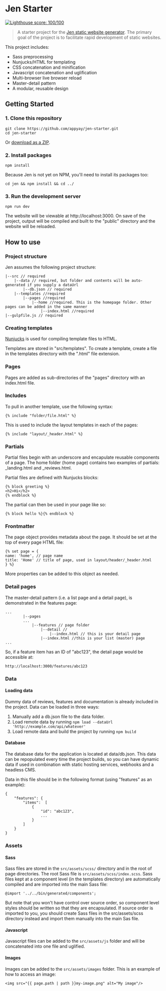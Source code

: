 # Jen Starter
[![Lighthouse score: 100/100](https://lighthouse-badge.appspot.com/?score=100)](https://developers.google.com/speed/pagespeed/insights/?url=https%3A%2F%2Finspiring-sammet-8f8ba9.netlify.com&tab=desktop)

> A starter project for the [Jen static website generator](). The primary goal of the project is to facilitate rapid development of static websites.

This project includes:
* Sass preprocessing
* Nunjucks/HTML for templating
* CSS concatenation and minification
* Javascript concatenation and uglification
* Multi-browser live browser reload
* Master-detail pattern
* A modular, reusable design

## Getting Started
### 1. Clone this repository
```
git clone https://github.com/appyay/jen-starter.git
cd jen-starter
```
Or [download as a ZIP](https://github.com/appyay/jen-starter/archive/master.zip).

### 2. Install packages
```
npm install
```
Because Jen is not yet on NPM, you'll need to install its packages too:
```
cd jen && npm install && cd ../
```

### 3. Run the development server
```
npm run dev
```
The website will be viewable at http://localhost:3000. On save of the project, output will be compiled and built to the "public" directory and the website will be reloaded.

## How to use
### Project structure
Jen assumes the following project structure:
````
|--src // required
    |--data // required, but folder and contents will be auto-generated if you supply a dataUrl
        |--db.json // required
    |--templates //required
        |--pages //required
            |--home //required. This is the homepage folder. Other pages can be added in the same manner
                |--index.html //required
|--gulpfile.js // required
````

### Creating templates
[Nunjucks](https://mozilla.github.io/nunjucks/) is used for compiling template files to HTML.

Templates are stored in "src/templates". To create a template, create a file in the templates directory with the ".html" file extension. 

### Pages
Pages are added as sub-directories of the "pages" directory with an index.html file.

### Includes
To pull in another template, use the following syntax:

```
{% include "folder/file.html" %}
```
This is used to include the layout templates in each of the pages:
````
{% include "layout/_header.html" %}
````

### Partials
Partial files begin with an underscore and encapulate reusable components of a page. The home folder (home page) contains two examples of partials: _landing.html and _reviews.html.

Partial files are defined with Nunjucks blocks:
````
{% block greeting %} 
<h2>Hi</h2>
{% endblock %}
````
The partial can then be used in your page like so:
````
{% block hello %}{% endblock %}
````

### Frontmatter
The page object provides metadata about the page. It should be set at the top of every page HTML file:
````
{% set page = { 
name: 'home', // page name
title: 'Home' // title of page, used in layout/header/_header.html
} %}
````
More properties can be added to this object as needed. 

### Detail pages
The master-detail pattern (i.e. a list page and a detail page), is demonstrated in the features page:
````
...
        |--pages
        ...
            |--features // page folder
                |--detail //
                    |--index.html // this is your detail page
                |--index.html //this is your list (master) page
...
````
So, if a feature item has an ID of "abc123", the detail page would be accessible at:
````
http://localhost:3000/features/abc123
````

### Data
#### Loading data
Dummy data of reviews, features and documentation is already included in the project. Data can be loaded in three ways:
1. Manually add a db.json file to the data folder.
2. Load remote data by running ````npm load --dataUrl 'http://example.com/api/whatever'````
3. Load remote data and build the project by running ````npm build````

#### Database
The database data for the application is located at data/db.json. This data can be repopulated every time the project builds, so you can have dynamic data if used in combination with static hosting services, webhooks and a headless CMS.

Data in this file should be in the following format (using "features" as an example):
````
{
    "features": {
        "items":  [
            {
                "id": "abc123",
                ...
            }
        ]
    }
}
````

### Assets
#### Sass
Sass files are stored in the ````src/assets/scss/```` directory and in the root of page directories. The root Sass file is ````src/assets/scss/index.scss````.
Sass files kept at a component level (in the templates directory) are automatically compiled and are imported into the main Sass file:
````
@import '../../bin/generated/components';
````
But note that you won't have control over source order, so component level styles should be written so that they are encapsulated. If source order is imported to you, you should create Sass files in the src/assets/scss directory instead and import them manually into the main Sas file.


#### Javascript
Javascript files can be added to the ````src/assets/js```` folder and will be concatenated into one file and uglified.

#### Images
Images can be added to the ````src/assets/images```` folder. This is an example of how to access an image:
````
<img src="{{ page.path | path }}my-image.png" alt="My image"/>
````